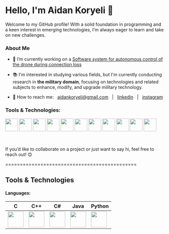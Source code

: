 <h1>Hello, I'm Aidan Koryeli 👋</h1>

<p>
  Welcome to my GitHub profile! With a solid foundation in programming and a keen interest in emerging technologies, I'm always eager to learn and take on new challenges.
</p>

<h3>About Me</h3>

- 🎯 I’m currently working on a [Software system for autonomous control of the drone during connection loss](https://github.com/aidkor/DACS)
  
- 📚 I'm interested in studying various fields, but I'm currently conducting research in **the military domain**, focusing on technologies and related subjects to enhance, modify, and upgrade military technology.
  
- 📡 How to reach me: &nbsp; aidankoryeli@gmail.com &nbsp; | &nbsp; <a href="https://linkedin.com/in/denyskoren" target="blank">linkedin</a> &nbsp; | &nbsp; <a href="https://www.instagram.com/aidankoryeli/" target="_blank">instagram</a>

<!--
<h3>Projects</h3>

- [**DACS**](https://github.com/aidkor/DACS): A software system for autonomous control of the drone during connection loss.
- [**Project X**](https://github.com/aidkor/ProjectX): Description of another key project you’ve worked on.
- [**Project Y**](https://github.com/aidkor/ProjectY): Description of another key project you’ve worked on.

<h3>Achievements & Certifications</h3>

- 🏅 **Certification 1:** Description of certification.
- 🏆 **Award 1:** Description of award or achievement.
- 🥇 **Hackathon Winner:** Details about the hackathon and what you achieved.
-->

<h3>Tools & Technologies:</h3>
<p>
  <img src="https://cdn.jsdelivr.net/gh/devicons/devicon@latest/icons/c/c-original.svg" width="40" height="40" />          
  <img src="https://cdn.jsdelivr.net/gh/devicons/devicon@latest/icons/cplusplus/cplusplus-original.svg" width="40" height="40" />
  <img src="https://cdn.jsdelivr.net/gh/devicons/devicon@latest/icons/csharp/csharp-original.svg" width="40" height="40" />
  <img src="https://cdn.jsdelivr.net/gh/devicons/devicon@latest/icons/python/python-original.svg" width="40" height="40" />  
  <img src="https://cdn.jsdelivr.net/gh/devicons/devicon@latest/icons/java/java-original.svg" width="40" height="40" />        
  <img src="https://cdn.jsdelivr.net/gh/devicons/devicon@latest/icons/git/git-original.svg" width="40" height="40" />
  <img src="https://cdn.jsdelivr.net/gh/devicons/devicon@latest/icons/html5/html5-original.svg" width="40" height="40" />     
  <img src="https://cdn.jsdelivr.net/gh/devicons/devicon@latest/icons/css3/css3-original.svg" width="40" height="40" />     
  <img src="https://cdn.jsdelivr.net/gh/devicons/devicon@latest/icons/javascript/javascript-original.svg" width="40" height="40" />     
  <img src="https://cdn.jsdelivr.net/gh/devicons/devicon@latest/icons/blender/blender-original.svg" width="40" height="40" />     
  <img src="https://cdn.jsdelivr.net/gh/devicons/devicon@latest/icons/unrealengine/unrealengine-original.svg" width="40" height="40" />     
</p><br>

<p>If you’d like to collaborate on a project or just want to say hi, feel free to reach out! 😊</p>

=============================================
<h2>Tools & Technologies</h2>
<h4>Languages:</h4>

| C | C++ | C# | Java | Python |
|-|-|-|-|-|
|<img src="https://cdn.jsdelivr.net/gh/devicons/devicon@latest/icons/c/c-original.svg" width="50"/>|<img src="https://cdn.jsdelivr.net/gh/devicons/devicon@latest/icons/cplusplus/cplusplus-original.svg" width="50"/>| <img src="https://cdn.jsdelivr.net/gh/devicons/devicon@latest/icons/csharp/csharp-original.svg" width="50"/>|<img src="https://cdn.jsdelivr.net/gh/devicons/devicon@latest/icons/java/java-original.svg" width="50"/>|<img src="https://cdn.jsdelivr.net/gh/devicons/devicon@latest/icons/python/python-original.svg" width="50"/>|

